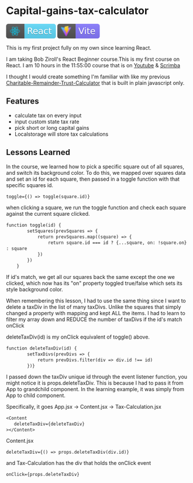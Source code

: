 # Capital-gains-tax-calculator
![React](public/react.svg) ![Vite](public/vitejs.svg)

This is my first project fully on my own since learning React.

I am taking Bob Ziroll's React Beginner course.This is my first course on React. I am 10 hours in the 11:55:00 course that is on [Youtube](https://youtu.be/bMknfKXIFA8) & [Scrimba](https://scrimba.com/learn/learnreact)

I thought I would create something I'm familiar with like my previous [Charitable-Remainder-Trust-Calculator](https://github.com/MooseCapital/-Charitable-Remainder-Trust-Calculator-) that is built in plain javascript only.

## Features
- calculate tax on every input
- input custom state tax rate
- pick short or long capital gains
- Localstorage will store tax calculations

## Lessons Learned

In the course, we learned how to pick a specific square out of all squares, and switch its background color. To do this, we mapped over squares data and set an id for each square, then passed in a toggle function with that specific squares id.
```
toggle={() => toggle(square.id)}
```
when clicking a square, we run the toggle function and check each square against the current square clicked.
```
function toggle(id) {
        setSquares(prevSquares => {
            return prevSquares.map((square) => {
                return square.id === id ? {...square, on: !square.on} : square
            })
        })
    }
```
If id's match, we get all our squares back the same except the one we clicked, which now has its "on" property toggled true/false which sets its style background color.

When remembering this lesson, I had to use the same thing since I want to delete a taxDiv in the list of many taxDivs. Unlike the squares that simply changed a property with mapping and kept ALL the items. I had to learn to filter my array down and REDUCE the number of taxDivs if the id's match onClick

deleteTaxDiv(id) is my onClick equivalent of toggle() above.
```
function deleteTaxDiv(id) {
        setTaxDivs(prevDivs => {
            return prevDivs.filter(div => div.id !== id)
        })}
```
 I passed down the taxDiv unique id through the event listener function, you might notice it is props.deleteTaxDiv. This is because I had to pass it from App to grandchild component. In the learning example, it was simply from App to child component.
 
 Specifically, it goes App.jsx -> Content.jsx -> Tax-Calculation.jsx
 ```
<Content
    deleteTaxDiv={deleteTaxDiv}
></Content>
```
Content.jsx
 ```
 deleteTaxDiv={() => props.deleteTaxDiv(div.id)}
 ```
 

and Tax-Calculation has the div that holds the onClick event
```
onClick={props.deleteTaxDiv}
```

